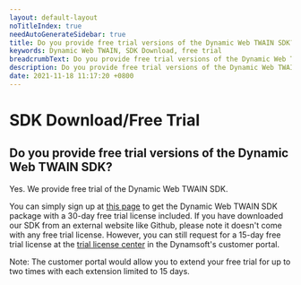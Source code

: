 ```yaml
---
layout: default-layout
noTitleIndex: true
needAutoGenerateSidebar: true
title: Do you provide free trial versions of the Dynamic Web TWAIN SDK?
keywords: Dynamic Web TWAIN, SDK Download, free trial
breadcrumbText: Do you provide free trial versions of the Dynamic Web TWAIN SDK?
description: Do you provide free trial versions of the Dynamic Web TWAIN SDK?
date: 2021-11-18 11:17:20 +0800
---
```


# SDK Download/Free Trial

## Do you provide free trial versions of the Dynamic Web TWAIN SDK?

Yes. We provide free trial of the Dynamic Web TWAIN SDK.

You can simply sign up at <a href="https://www.dynamsoft.com/web-twain/downloads/" target="_blank">this page</a> to get the Dynamic Web TWAIN SDK package with a 30-day free trial license included.
If you have downloaded our SDK from an external website like Github, please note it doesn't come with any free trial license. However, you can still request for a 15-day free trial license at the <a href="https://www.dynamsoft.com/customer/license/trialLicense" target="_blank">trial license center</a> in the Dynamsoft's customer portal.

Note: The customer portal would allow you to extend your free trial for up to two times with each extension limited to 15 days.
